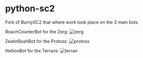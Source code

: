 # python-sc2
Fork of BurnySC2 that where work took place on the 3 main bots

RoachCounterBot for the Zerg:
![zerg](https://user-images.githubusercontent.com/57527630/123119589-93a2a180-d43b-11eb-86c8-ae6a51b8c7d9.jpg)


ZealotRushBot for the Protoss:
![protoss](https://user-images.githubusercontent.com/57527630/123119933-d5cbe300-d43b-11eb-898d-087b0310eba7.jpg)



HellionBot for the Terrans:
![terran](https://user-images.githubusercontent.com/57527630/123119282-49212500-d43b-11eb-8dd9-0d320a30ec13.jpg)
